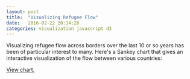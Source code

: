 ```yaml
---
layout: post
title:  "Visualizing Refugee Flow"
date:   2016-02-22 20:14:28
categories: visualization javascript d3
---
```


Visualizing refugee flow across borders over the last 10 or so years has been of
particular interest to many. Here's a Sankey chart that gives an interactive
visualization of the flow between various countries:

[View chart.](/sankey.html)